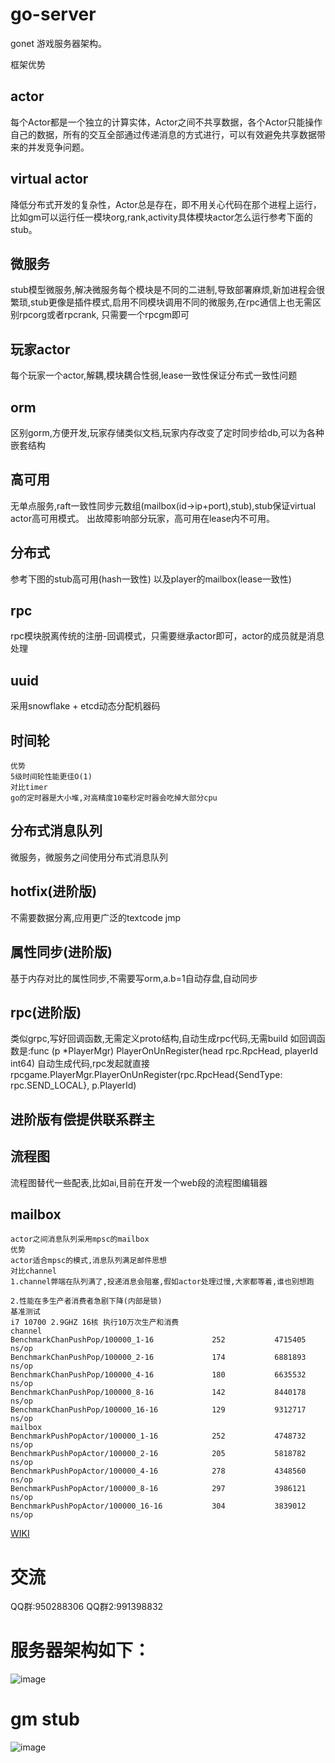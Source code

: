 # go-server
gonet 游戏服务器架构。

框架优势
## actor
每个Actor都是一个独立的计算实体，Actor之间不共享数据，各个Actor只能操作自己的数据，所有的交互全部通过传递消息的方式进行，可以有效避免共享数据带来的并发竞争问题。

## virtual actor
降低分布式开发的复杂性，Actor总是存在，即不用关心代码在那个进程上运行，比如gm可以运行任一模块org,rank,activity具体模块actor怎么运行参考下面的stub。

## 微服务
stub模型微服务,解决微服务每个模块是不同的二进制,导致部署麻烦,新加进程会很繁琐,stub更像是插件模式,启用不同模块调用不同的微服务,在rpc通信上也无需区别rpcorg或者rpcrank,
只需要一个rpcgm即可

## 玩家actor
每个玩家一个actor,解耦,模块耦合性弱,lease一致性保证分布式一致性问题

## orm
区别gorm,方便开发,玩家存储类似文档,玩家内存改变了定时同步给db,可以为各种嵌套结构

## 高可用
无单点服务,raft一致性同步元数组(mailbox(id->ip+port),stub),stub保证virtual actor高可用模式。
出故障影响部分玩家，高可用在lease内不可用。

## 分布式
参考下图的stub高可用(hash一致性)
以及player的mailbox(lease一致性)

## rpc
rpc模块脱离传统的注册-回调模式，只需要继承actor即可，actor的成员就是消息处理

## uuid
采用snowflake + etcd动态分配机器码

## 时间轮
    优势
    5级时间轮性能更佳O(1)
    对比timer
    go的定时器是大小堆,对高精度10毫秒定时器会吃掉大部分cpu
    
## 分布式消息队列
微服务，微服务之间使用分布式消息队列


## hotfix(进阶版)
不需要数据分离,应用更广泛的textcode jmp

## 属性同步(进阶版)
基于内存对比的属性同步,不需要写orm,a.b=1自动存盘,自动同步

## rpc(进阶版)
类似grpc,写好回调函数,无需定义proto结构,自动生成rpc代码,无需build
如回调函数是:func (p *PlayerMgr) PlayerOnUnRegister(head rpc.RpcHead, playerId int64)
自动生成代码,rpc发起就直接rpcgame.PlayerMgr.PlayerOnUnRegister(rpc.RpcHead{SendType: rpc.SEND_LOCAL}, p.PlayerId)

## 进阶版有偿提供联系群主

## 流程图
流程图替代一些配表,比如ai,目前在开发一个web段的流程图编辑器

## mailbox
    actor之间消息队列采用mpsc的mailbox 
    优势
    actor适合mpsc的模式,消息队列满足邮件思想
    对比channel
    1.channel弊端在队列满了,投递消息会阻塞,假如actor处理过慢,大家都等着,谁也别想跑

    2.性能在多生产者消费者急剧下降(内部是锁)
    基准测试
    i7 10700 2.9GHZ 16核 执行10万次生产和消费         
    channel         
    BenchmarkChanPushPop/100000_1-16             252           4715405 ns/op
    BenchmarkChanPushPop/100000_2-16             174           6881893 ns/op
    BenchmarkChanPushPop/100000_4-16             180           6635532 ns/op
    BenchmarkChanPushPop/100000_8-16             142           8440178 ns/op
    BenchmarkChanPushPop/100000_16-16            129           9312717 ns/op            
    mailbox             
    BenchmarkPushPopActor/100000_1-16            252           4748732 ns/op
    BenchmarkPushPopActor/100000_2-16            205           5818782 ns/op
    BenchmarkPushPopActor/100000_4-16            278           4348560 ns/op
    BenchmarkPushPopActor/100000_8-16            297           3986121 ns/op
    BenchmarkPushPopActor/100000_16-16           304           3839012 ns/op

[WIKI](https://github.com/bobohume/gonet/wiki)

# 交流

QQ群:950288306
QQ群2:991398832

# 服务器架构如下：
![image](框架.jpg)

# gm stub
![image](gm_stub.jpg)
